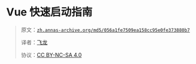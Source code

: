 # Vue 快速启动指南

> 原文：[`zh.annas-archive.org/md5/056a1fe7509ea158cc95e0fe373880b7`](https://zh.annas-archive.org/md5/056a1fe7509ea158cc95e0fe373880b7)
> 
> 译者：[飞龙](https://github.com/wizardforcel)
> 
> 协议：[CC BY-NC-SA 4.0](http://creativecommons.org/licenses/by-nc-sa/4.0/)
